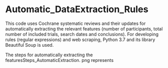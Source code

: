# Automatic_DataExtraction_Rules
This code uses Cochrane systematic reviews and their updates for automatically extracting the relevant features (number of participants, total number of included trials, search dates and conclusions). For developing rules (regular expressions) and web scraping, Python 3.7 and its library Beautiful Soup is used. 

 The steps for automatically extracting the featuresSteps_AutomaticExtraction. png represents   
